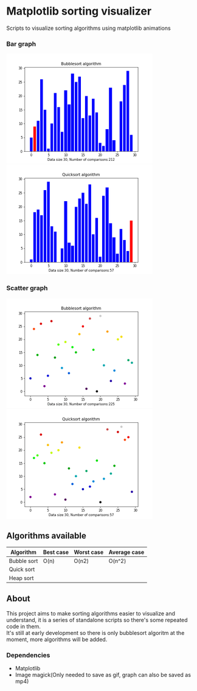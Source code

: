 # Matplotlib sorting visualizer
Scripts to visualize sorting algorithms using matplotlib animations
### Bar graph
![](gifs/bubblesort_bar2.gif)
![](gifs/quicksort_bar.gif)

### Scatter graph
![](gifs/bubblesort_scatter2.gif)
![](gifs/quicksort_scatter.gif)

## Algorithms available
|Algorithm    | Best case | Worst case | Average case
|-------------|-----------|------------|---------------
|Bubble sort  | O(n)      |     O(n2)  |O(n^2)       |
|Quick sort   |           |            |
|Heap sort    |           |            |

## About
This project aims to make sorting algorithms easier to visualize and understand, it is a series of standalone scripts so there's
some repeated code in them.  
It's still at early development so there is only bubblesort algoritm at the moment, more algorithms will be added.
### Dependencies
- Matplotlib
- Image magick(Only needed to save as gif, graph can also be saved as mp4)
